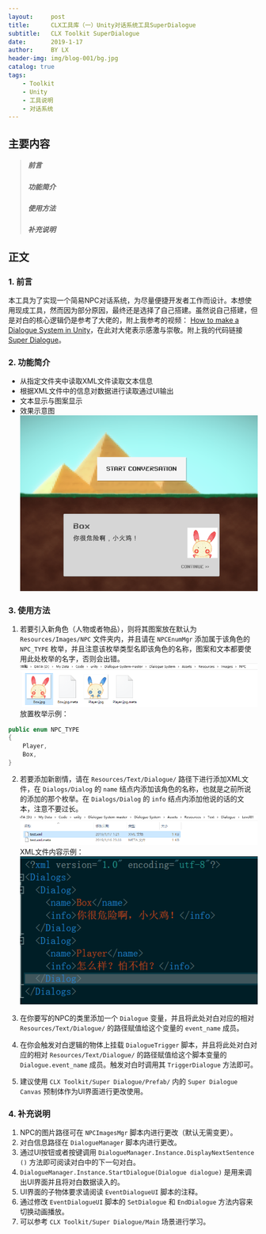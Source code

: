 ```yaml
---
layout:     post
title:      CLX工具库（一）Unity对话系统工具SuperDialogue
subtitle:   CLX Toolkit SuperDialogue
date:       2019-1-17
author:     BY LX
header-img: img/blog-001/bg.jpg
catalog: true
tags:
    - Toolkit
    - Unity
    - 工具说明
    - 对话系统
---
```


##  主要内容  
>##### 前言  
>##### 功能简介
>##### 使用方法  
>##### 补充说明  

## 正文  
### 1. 前言  

本工具为了实现一个简易NPC对话系统，为尽量便捷开发者工作而设计。本想使用现成工具，然而因为部分原因，最终还是选择了自己搭建。虽然说自己搭建，但是对白的核心逻辑仍是参考了大佬的，附上我参考的视频： [How to make a Dialogue System in Unity](https://www.youtube.com/watch?v=_nRzoTzeyxU)，在此对大佬表示感激与崇敬。附上我的代码链接 [Super Dialogue](https://github.com/CatLiuXin/Super-Dialogue)。  

### 2. 功能简介  
+ 从指定文件夹中读取XML文件读取文本信息  
+ 根据XML文件中的信息对数据进行读取通过UI输出  
+ 文本显示与图案显示  
+ 效果示意图  
![效果示意图](https://raw.githubusercontent.com/CatLiuXin/CatLiuXin.github.io/master/img/blog-001/sample.png)

### 3. 使用方法
1. 若要引入新角色（人物或者物品），则将其图案放在默认为 `Resources/Images/NPC` 文件夹内，并且请在 `NPCEnumMgr` 添加属于该角色的 `NPC_TYPE` 枚举，并且注意该枚举类型名即该角色的名称，图案和文本都要使用此处枚举的名字，否则会出错。
![放置图案](https://raw.githubusercontent.com/CatLiuXin/CatLiuXin.github.io/master/img/blog-001/sample_img.png)  
放置枚举示例：  
```csharp
public enum NPC_TYPE
{
    Player,
    Box,
}
```

2. 若要添加新剧情，请在 `Resources/Text/Dialogue/` 路径下进行添加XML文件，在 `Dialogs/Dialog` 的 `name` 结点内添加该角色的名称，也就是之前所说的添加的那个枚举。在 `Dialogs/Dialog` 的 `info` 结点内添加他说的话的文本，注意不要过长。  
![添加XML文件](https://raw.githubusercontent.com/CatLiuXin/CatLiuXin.github.io/master/img/blog-001/sample_text.png)  
XML文件内容示例：  
![XML内容](https://raw.githubusercontent.com/CatLiuXin/CatLiuXin.github.io/master/img/blog-001/sample_xml.png)

3. 在你要写的NPC的类里添加一个 `Dialogue` 变量，并且将此处对白对应的相对 `Resources/Text/Dialogue/`  的路径赋值给这个变量的 `event_name` 成员。

4. 在你会触发对白逻辑的物体上挂载 `DialogueTrigger` 脚本，并且将此处对白对应的相对 `Resources/Text/Dialogue/`  的路径赋值给这个脚本变量的 `Dialogue.event_name` 成员。触发对白时调用其 `TriggerDialogue` 方法即可。

5. 建议使用 `CLX Toolkit/Super Dialogue/Prefab/` 内的 `Super Dialogue Canvas` 预制体作为UI界面进行更改使用。

### 4. 补充说明
1. NPC的图片路径可在 `NPCImagesMgr` 脚本内进行更改（默认无需变更）。
2. 对白信息路径在 `DialogueManager` 脚本内进行更改。
3. 通过UI按钮或者按键调用 `DialogueManager.Instance.DisplayNextSentence ()` 方法即可阅读对白中的下一句对白。
4. `DialogueManager.Instance.StartDialogue(Dialogue dialogue)` 是用来调出UI界面并且将对白数据读入的。
5. UI界面的子物体要求请阅读 `EventDialogueUI` 脚本的注释。  
6. 通过修改 `EventDialogueUI` 脚本的 `SetDialogue` 和 `EndDialogue` 方法内容来切换动画播放。  
7. 可以参考 `CLX Toolkit/Super Dialogue/Main` 场景进行学习。

